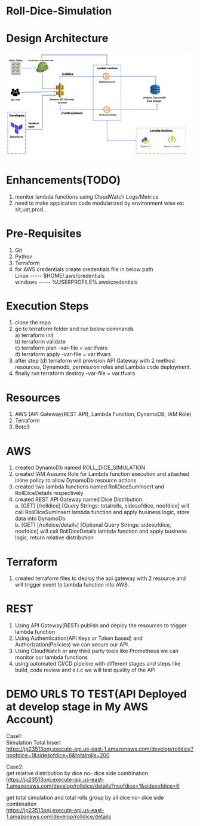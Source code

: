 # Roll-Dice-Simulation

# Design Architecture
![High Level Architecture Image](roll_dice_archirecture.png)

# Enhancements(TODO)
1. monitor lambda functions using CloudWatch Logs/Metrics
2. need to make application code modularized by environment wise ex: sit,uat,prod..


# Pre-Requisites
1. Git
2. Python
3. Terraform
4. for AWS credentials create credentials file in below path  <br />
    Linux   ----- $HOME/.aws/credentials  <br />
    windows ----- %USERPROFILE%\.aws\credentials  <br />

# Execution Steps
1. clone the repo
2. go to terraform folder and run below commands <br />
     a) terraform init <br />
     b) terraform validate <br />
     c) terraform plan -var-file = var.tfvars   <br />
     d) terraform apply -var-file = var.tfvars  <br />
3. after step (d) terraform will provision API Gateway with 2 method resources, Dynamodb, permission roles and Lambda code deployment.
4. finally run terraform destroy -var-file = var.tfvars

# Resources
1. AWS (API Gateway(REST API), Lambda Function, DynamoDB, IAM Role)
2. Terraform
3. Boto3 

# AWS
1. created DynamoDb named ROLL_DICE_SIMULATION
2. created IAM Assume Role for Lambda function execution and attached inline policy to allow DynamoDb resource actions
3. created two lambda functions named RollDiceSumInsert and RollDiceDetails respectively
4. created REST API Gateway named Dice Distribution.  <br />
    a. [GET] [/rolldice] [Query Strings: totalrolls, sidesofdice, noofdice] will call RollDiceSumInsert lambda function
       and apply business logic, store data into DynamoDb  <br />
    b. [GET] [/rolldice/details] [Optional Query Strings: sidesofdice, noofdice] will call RollDiceDetails lambda function
       and apply business logic, return relative distribution  <br />

# Terraform
1. created terraform files to deploy the api gateway with 2 resource and will trigger event to lambda function into AWS.


# REST
1. Using API Gateway(REST) publish and deploy the resources to trigger lambda function
2. Using Authentication(API Keys or Token based) and Authorization(Policies) we can secure our API.
3. Using CloudWatch or any third party tools like Prometheus we can monitor our lambda functions
4. using automated CI/CD pipeline with different stages and steps like build, code review and e.t.c we will test quality of the API  

# DEMO URLS TO TEST(API Deployed at develop stage in My AWS Account)
 
 Case1:  <br />
 Simulation Total Insert <br />
 https://jp23513onj.execute-api.us-east-1.amazonaws.com/develop/rolldice?noofdice=1&sidesofdice=6&totalrolls=200 <br />
 
 Case2: <br />
 get relative distribution by dice no- dice side combination <br />
 https://jp23513onj.execute-api.us-east-1.amazonaws.com/develop/rolldice/details?noofdice=1&sidesofdice=6 <br />
 
 get total simulation and total rolls group by all dice no- dice side combination <br />
 https://jp23513onj.execute-api.us-east-1.amazonaws.com/develop/rolldice/details
 
 